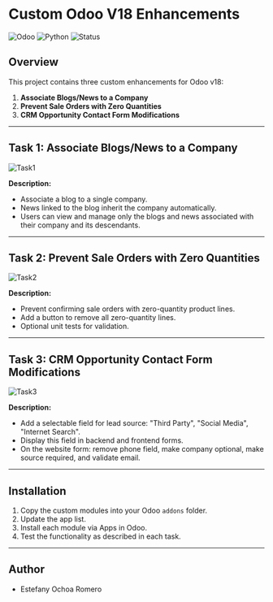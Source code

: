 # Custom Odoo V18 Enhancements

![Odoo](https://img.shields.io/badge/Odoo-v18-informational)
![Python](https://img.shields.io/badge/Python-3.12-blue)
![Status](https://img.shields.io/badge/Status-Completed-success)

## Overview
This project contains three custom enhancements for Odoo v18:

1. **Associate Blogs/News to a Company**
2. **Prevent Sale Orders with Zero Quantities**
3. **CRM Opportunity Contact Form Modifications**

---

## Task 1: Associate Blogs/News to a Company

![Task1](https://img.shields.io/badge/Task-1-blue)

**Description:**  
- Associate a blog to a single company.  
- News linked to the blog inherit the company automatically.  
- Users can view and manage only the blogs and news associated with their company and its descendants.

---

## Task 2: Prevent Sale Orders with Zero Quantities

![Task2](https://img.shields.io/badge/Task-2-blue)

**Description:**  
- Prevent confirming sale orders with zero-quantity product lines.  
- Add a button to remove all zero-quantity lines.  
- Optional unit tests for validation.

---

## Task 3: CRM Opportunity Contact Form Modifications

![Task3](https://img.shields.io/badge/Task-3-blue)

**Description:**  
- Add a selectable field for lead source: "Third Party", "Social Media", "Internet Search".  
- Display this field in backend and frontend forms.  
- On the website form: remove phone field, make company optional, make source required, and validate email.

---

## Installation
1. Copy the custom modules into your Odoo `addons` folder.  
2. Update the app list.  
3. Install each module via Apps in Odoo.  
4. Test the functionality as described in each task.

---

## Author
- Estefany Ochoa Romero

